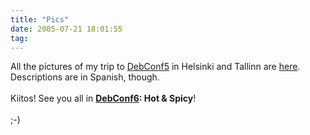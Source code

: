 ```yaml
---
title: "Pics"
date: 2005-07-21 18:01:55
tag: 
---
```

All the pictures of my trip to <a href="http://www.debconf.org/debconf5" target="_blank">DebConf5</a> in Helsinki and Tallinn are <a href="http://www.damog.net/gallery/finlandia-estonia" target="_blank">here</a>. Descriptions are in Spanish, though.<br/><br/>
Kiitos! See you all in <strong><a href="http://wiki.debian.net/?DebConf6" target="_blank">DebConf6</a>: Hot &amp; Spicy</strong>!<br/><br/>
;-)<br/><br/><br/><br/>
